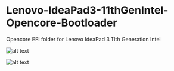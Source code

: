 # Lenovo-IdeaPad3-11thGenIntel-Opencore-Bootloader
Opencore EFI folder for Lenovo IdeaPad 3 11th Generation Intel

![alt text](https://github.com/mosesmakaka/Lenovo-IdeaPad3-11thGenIntel-Opencore-Bootloader/blob/main/Screenshot%202023-09-03%20at%204.16.48%E2%80%AFPM.png?raw=true)

![alt text](https://github.com/mosesmakaka/Lenovo-IdeaPad3-11thGenIntel-Opencore-Bootloader/blob/main/Screenshot%202023-09-03%20at%204.17.10%E2%80%AFPM.png?raw=true)